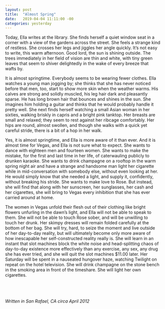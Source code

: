 ```yaml
---
layout: post
title:  "Almost Spring"
date:   2019-04-04 11:11:00 -00
categories: yesterday
---
```


Today, Ella writes at the library. She finds herself a quiet window seat in a corner with a view of the gardens across the street. She feels a strange kind of restless. She crosses her legs and jiggles her angle quickly. It’s not easy to write, this warm afternoon.<!--more--> Good lord, the sun is shining outside. The trees immediately in her field of vision are thin and white, with tiny green leaves that seem to shiver delightedly in the wake of every breeze that wafts by. 

It is almost springtime. Everybody seems to be wearing fewer clothes. Ella watches a young man jogging by; she thinks that she has never noticed before that men, too, start to show more skin when the weather warms. His calves are strong and solidly muscled, his leg hair dark and pleasantly sparse. He has long brown hair that bounces and shines in the sun. She imagines him holding a guitar and thinks that he would probably handle it pretty well. She next finds herself watching a small Asian woman in her sixties, walking briskly in capris and a bright pink tanktop. Her breasts are small and relaxed; they seem to rest against her ribcage comfortably. Her hips are round, almost swollen, and though she walks with a quick yet careful stride, there is a bit of a hop in her walk. 

Yes, it is almost springtime, and Ella is more aware of it than ever. And it is almost time for Vegas, and Ella is not sure what to expect. She wants to dance with eighteen men and fourteen women. She wants to make the mistake, for the first and last time in her life, of caterwauling publicly to drunken karaoke. She wants to drink champagne on a rooftop in the warm spring night air and have a strange and handsome man light her cigarette while in mid-conversation with somebody else, without even looking at her. He would simply know that she needed a light, and supply it, confidently, without breaking his stride. She wants to make love to Rose. But instead, she will find that along with her sunscreen, her sunglasses, her cash and her cigarettes, she will bring to Vegas every inhibition that she has ever carried around at home. 

The women in Vegas unfold their flesh out of their clothing like bright flowers unfurling in the dawn’s light, and Ella will not be able to speak to them. She will not be able to touch Rose sober, and will be unwilling to touch her drunk. Her skimpy dresses will remain folded carefully at the bottom of her bag. She will try, hard, to seize the moment and live outside of her day-to-day reality, but will ultimately become only more aware of how inescapable her self-constructed reality really is. She will learn in an instant that slot machines block the white noise and head-splitting chaos of day-to-day existence more effectively than any exercise, any sex, any drug she has ever tried, and she will quit the slot machines $11.00 later. Her Saturday will be spent in a nauseated hungover haze, watching Twilight on repeat on the hotel television. She will drink champagne on the stone bench in the smoking area in front of the timeshare. She will light her own cigarettes. 
<br/>
<br/>
<br/>
<br/>
<br/>
*Written in San Rafael, CA circa April 2012*
